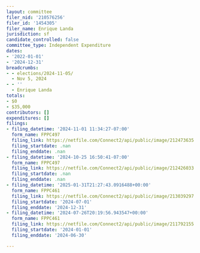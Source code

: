 ```yaml
---
layout: committee
filer_nid: '210576256'
filer_id: '1454305'
filer_name: Enrique Landa
jurisdiction: sf
candidate_controlled: false
committee_type: Independent Expenditure
dates:
- '2022-01-01'
- '2024-12-31'
breadcrumbs:
- - elections/2024-11-05/
  - Nov 5, 2024
- - ''
  - Enrique Landa
totals:
- $0
- $35,000
contributors: []
expenditures: []
filings:
- filing_datetime: '2024-11-01 11:34:27-07:00'
  form_name: FPPC497
  filing_link: https://netfile.com/Connect2/api/public/image/212473635
  filing_startdate: .nan
  filing_enddate: .nan
- filing_datetime: '2024-10-25 16:50:41-07:00'
  form_name: FPPC497
  filing_link: https://netfile.com/Connect2/api/public/image/212426033
  filing_startdate: .nan
  filing_enddate: .nan
- filing_datetime: '2025-01-31T21:27:43.0916488+00:00'
  form_name: FPPC461
  filing_link: https://netfile.com/Connect2/api/public/image/213039297
  filing_startdate: '2024-07-01'
  filing_enddate: '2024-12-31'
- filing_datetime: '2024-07-26T20:19:56.943547+00:00'
  form_name: FPPC461
  filing_link: https://netfile.com/Connect2/api/public/image/211792155
  filing_startdate: '2024-01-01'
  filing_enddate: '2024-06-30'

---
```

